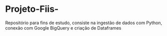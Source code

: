 # Projeto-Fiis-
Repositório para fins de estudo, consiste na ingestão de dados com Python, conexão com Google BigQuery e criação de Dataframes 
